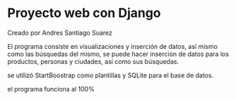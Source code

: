 # Proyecto web con Django

Creado por Andres Santiago Suarez

El programa consiste en visualizaciones y inserción de datos, así mismo como las búsquedas del mismo, se puede hacer inserción de datos para los productos, personas y ciudades, así como sus búsquedas.

se utilizó StartBoostrap como plantillas y SQLite para el base de datos.

el programa funciona al 100%
